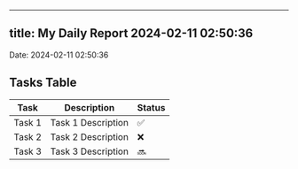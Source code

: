 
---
title: My Daily Report 2024-02-11 02:50:36
---

Date: 2024-02-11 02:50:36

## Tasks Table

| Task | Description | Status |
|------|-------------|--------|
| Task 1 | Task 1 Description | ✅ |
| Task 2 | Task 2 Description | ❌ |
| Task 3 | Task 3 Description | 🔜 |
